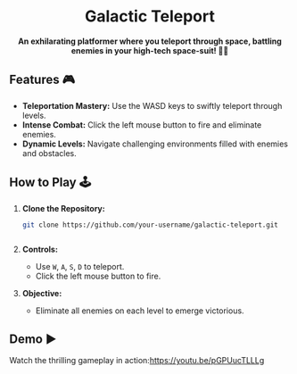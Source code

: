 <!-- Galactic Teleport -->

<p align="center">
</p>

<h1 align="center">Galactic Teleport</h1>

<p align="center">
  <strong>An exhilarating platformer where you teleport through space, battling enemies in your high-tech space-suit! 🌌👾</strong>
</p>

## Features 🎮

- **Teleportation Mastery:** Use the WASD keys to swiftly teleport through levels.
- **Intense Combat:** Click the left mouse button to fire and eliminate enemies.
- **Dynamic Levels:** Navigate challenging environments filled with enemies and obstacles.

## How to Play 🕹️

1. **Clone the Repository:**
    ```bash
    git clone https://github.com/your-username/galactic-teleport.git
    ```
    ```

2. **Controls:**
   - Use `W`, `A`, `S`, `D` to teleport.
   - Click the left mouse button to fire.

3. **Objective:**
   - Eliminate all enemies on each level to emerge victorious.

## Demo ▶️

Watch the thrilling gameplay in action:https://youtu.be/pGPUucTLLLg


